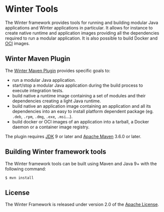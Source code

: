 [winter-tool-maven-plugin]: https://github.com/winterframework-io/winter-tools/tree/master/winter-maven-plugin

[jdk]: https://jdk.java.net/
[maven]: https://maven.apache.org/download.cgi
[open-container-image]: https://github.com/opencontainers/image-spec
[apache-license]: https://www.apache.org/licenses/LICENSE-2.0

# Winter Tools

The Winter framework provides tools for running and building modular Java applications and Winter applications in particular. It allows for instance to create native runtime and application images providing all the dependencies required to run a modular application. It is also possible to build Docker and [OCI][open-container-image] images.

## Winter Maven Plugin

The [Winter Maven Plugin][winter-tool-maven-plugin] provides specific goals to:

- run a modular Java application.
- start/stop a modular Java application during the build process to execute integration tests.
- build native a runtime image containing a set of modules and their dependencies creating a light Java runtime.
- build native an application image containing an application and all its dependencies into an easy to install platform dependent package (eg. `.deb`, `.rpm`, `.dmg`, `.exe`, `.msi`...).
- build docker or OCI images of an application into a tarball, a Docker daemon or a container image registry.

The plugin requires [JDK][jdk] 9 or later and [Apache Maven][maven] 3.6.0 or later.

## Building Winter framework tools

The Winter framework tools can be built using Maven and Java 9+ with the following command:

```plaintext
$ mvn install
```

## License

The Winter Framework is released under version 2.0 of the [Apache License][apache-license].

